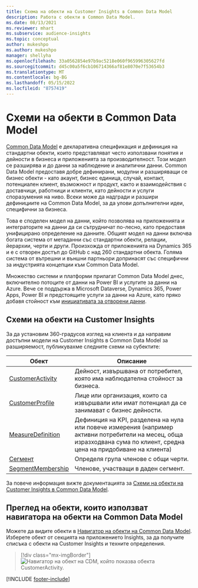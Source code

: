 ```yaml
---
title: Схема на обекти на Customer Insights в Common Data Model
description: Работа с обекти в Common Data Model.
ms.date: 08/13/2021
ms.reviewer: mhart
ms.subservice: audience-insights
ms.topic: conceptual
author: mukeshpo
ms.author: mukeshpo
manager: shellyha
ms.openlocfilehash: 33a0562854e97b9ac5218e060f965996305627fd
ms.sourcegitcommit: d45c00a5f6cb106714366af81e8070e7f53654b3
ms.translationtype: MT
ms.contentlocale: bg-BG
ms.lasthandoff: 05/15/2022
ms.locfileid: "8757419"
---
```

# <a name="entity-schemas-in-common-data-model"></a>Схеми на обекти в Common Data Model



[Common Data Model](/common-data-model/) е декларативна спецификация и дефиниция на стандартни обекти, които представляват често използвани понятия и дейности в бизнеса и приложенията за производителност. Този модел се разширява и до данни за наблюдение и аналитични данни. Common Data Model предоставя добре дефинирани, модулни и разширяващи се бизнес обекти - като акаунт, бизнес единица, случай, контакт, потенциален клиент, възможност и продукт, както и взаимодействия с доставчици, работници и клиенти, като дейности и услуги споразумения на ниво. Всеки може да надгради и разшири дефинициите на Common Data Model, за да улови допълнителни идеи, специфични за бизнеса.

Това е споделен модел на данни, който позволява на приложенията и интеграторите на данни да си сътрудничат по-лесно, като предоставя унифицирано определение на данните. Общият модел на данни включва богата система от метаданни със стандартни обекти, релации, йерархии, черти и други. Произхожда от приложенията на Dynamics 365 и е с отворен достъп до GitHub с над 260 стандартни обекта. Голяма система от вътрешни и външни партньори допринасят със специфични за индустрията концепции към Common Data Model.

Множество системи и платформи прилагат Common Data Model днес, включително потоците от данни на Power BI и услугите за данни на Azure. Вече се поддържа в Microsoft Dataverse, Dynamics 365, Power Apps, Power BI и предстоящите услуги за данни на Azure, като пряко добавя стойност към [инициативата за отворени данни](https://dynamics.microsoft.com/en-us/open-data-initiative/).

## <a name="customer-insights-entity-schemas"></a>Схеми на обекти на Customer Insights

За да установим 360-градусов изглед на клиента и да направим достъпни модели на Customer Insights в Common Data Model за разширяемост, публикувахме следните схеми на субектите:

| Обект | Описание |
|---------|---------|
|[CustomerActivity](/common-data-model/schema/core/applicationcommon/foundationcommon/crmcommon/solutions/customerinsights/customeractivity) | Дейност, извършвана от потребител, която има наблюдателна стойност за бизнеса. |
|[CustomerProfile](/common-data-model/schema/core/applicationcommon/foundationcommon/crmcommon/solutions/customerinsights/customerprofile) | Лице или организация, които са извършвали или имат потенциал да се занимават с бизнес дейности. |
|[MeasureDefinition](/common-data-model/schema/core/applicationcommon/foundationcommon/crmcommon/solutions/customerinsights/measuredefinition) | Дефиниция на KPI, разделена на нула или повече измерения (например активни потребители на месец, обща изразходвана сума по клиент, средна цена на придобиване на клиента) |
|[Сегмент](/common-data-model/schema/core/applicationcommon/foundationcommon/crmcommon/solutions/customerinsights/segment) | Определя група членове с общи черти. |
|[SegmentMembership](/common-data-model/schema/core/applicationcommon/foundationcommon/crmcommon/solutions/customerinsights/segmentmembership) | Членове, участващи в даден сегмент. |

За повече информация вижте документацията за [Схеми на обекти на Customer Insights в Common Data Model](/common-data-model/schema/core/applicationcommon/foundationcommon/crmcommon/solutions/customerinsights/overview).

## <a name="view-entities-using-the-common-data-model-entity-navigator"></a>Преглед на обекти, които използват навигатора на обекти на Common Data Model

Можете да видите обекти в [Навигатор на обекти на Common Data Model](https://microsoft.github.io/CDM/). Изберете обект от секцията на приложението Insights, за да получите списъка с обекти на Customer Insights и техните определения.
> [!div class="mx-imgBorder"]
> ![Навигатор на обект на CDM, който показва обекта CustomerActivity.](media/CDM-entity-navigator.png "Навигатор на обект на CDM, който показва обекта CustomerActivity")


[!INCLUDE [footer-include](includes/footer-banner.md)]

